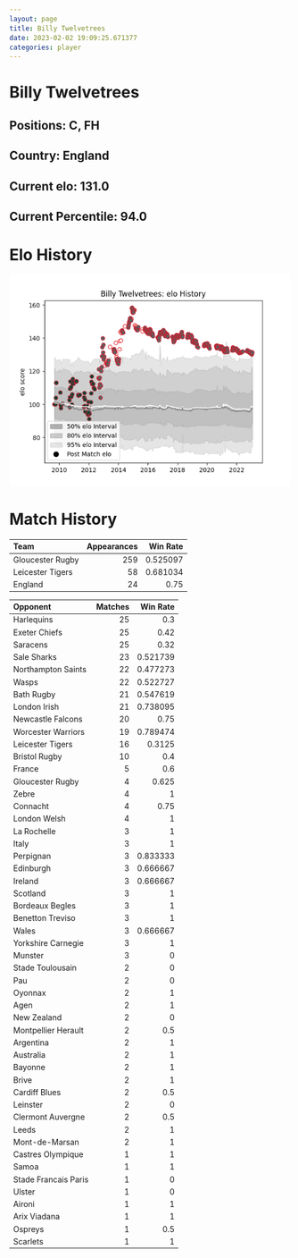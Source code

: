 ```yaml
---  
layout: page  
title: Billy Twelvetrees  
date: 2023-02-02 19:09:25.671377  
categories: player  
---
```

# Billy Twelvetrees

## Positions: C, FH

## Country: England

## Current elo: 131.0

## Current Percentile: 94.0

# Elo History


![elo history](history_BillyTwelvetrees.png)
# Match History


| Team             |   Appearances |   Win Rate |
|:-----------------|--------------:|-----------:|
| Gloucester Rugby |           259 |   0.525097 |
| Leicester Tigers |            58 |   0.681034 |
| England          |            24 |   0.75     |

| Opponent             |   Matches |   Win Rate |
|:---------------------|----------:|-----------:|
| Harlequins           |        25 |   0.3      |
| Exeter Chiefs        |        25 |   0.42     |
| Saracens             |        25 |   0.32     |
| Sale Sharks          |        23 |   0.521739 |
| Northampton Saints   |        22 |   0.477273 |
| Wasps                |        22 |   0.522727 |
| Bath Rugby           |        21 |   0.547619 |
| London Irish         |        21 |   0.738095 |
| Newcastle Falcons    |        20 |   0.75     |
| Worcester Warriors   |        19 |   0.789474 |
| Leicester Tigers     |        16 |   0.3125   |
| Bristol Rugby        |        10 |   0.4      |
| France               |         5 |   0.6      |
| Gloucester Rugby     |         4 |   0.625    |
| Zebre                |         4 |   1        |
| Connacht             |         4 |   0.75     |
| London Welsh         |         4 |   1        |
| La Rochelle          |         3 |   1        |
| Italy                |         3 |   1        |
| Perpignan            |         3 |   0.833333 |
| Edinburgh            |         3 |   0.666667 |
| Ireland              |         3 |   0.666667 |
| Scotland             |         3 |   1        |
| Bordeaux Begles      |         3 |   1        |
| Benetton Treviso     |         3 |   1        |
| Wales                |         3 |   0.666667 |
| Yorkshire Carnegie   |         3 |   1        |
| Munster              |         3 |   0        |
| Stade Toulousain     |         2 |   0        |
| Pau                  |         2 |   0        |
| Oyonnax              |         2 |   1        |
| Agen                 |         2 |   1        |
| New Zealand          |         2 |   0        |
| Montpellier Herault  |         2 |   0.5      |
| Argentina            |         2 |   1        |
| Australia            |         2 |   1        |
| Bayonne              |         2 |   1        |
| Brive                |         2 |   1        |
| Cardiff Blues        |         2 |   0.5      |
| Leinster             |         2 |   0        |
| Clermont Auvergne    |         2 |   0.5      |
| Leeds                |         2 |   1        |
| Mont-de-Marsan       |         2 |   1        |
| Castres Olympique    |         1 |   1        |
| Samoa                |         1 |   1        |
| Stade Francais Paris |         1 |   0        |
| Ulster               |         1 |   0        |
| Aironi               |         1 |   1        |
| Arix Viadana         |         1 |   1        |
| Ospreys              |         1 |   0.5      |
| Scarlets             |         1 |   1        |